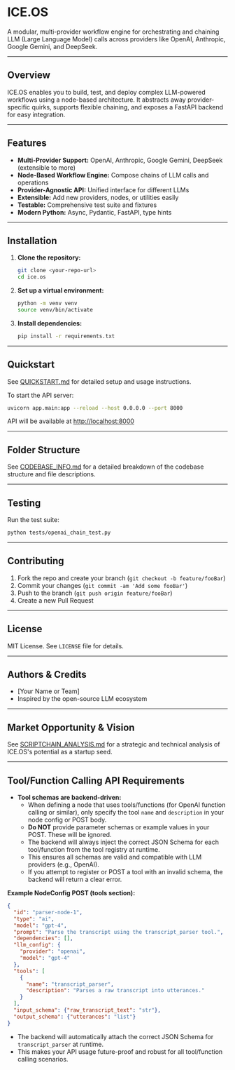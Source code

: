 # ICE.OS

A modular, multi-provider workflow engine for orchestrating and chaining LLM (Large Language Model) calls across providers like OpenAI, Anthropic, Google Gemini, and DeepSeek.

---

## Overview
ICE.OS enables you to build, test, and deploy complex LLM-powered workflows using a node-based architecture. It abstracts away provider-specific quirks, supports flexible chaining, and exposes a FastAPI backend for easy integration.

---

## Features
- **Multi-Provider Support:** OpenAI, Anthropic, Google Gemini, DeepSeek (extensible to more)
- **Node-Based Workflow Engine:** Compose chains of LLM calls and operations
- **Provider-Agnostic API:** Unified interface for different LLMs
- **Extensible:** Add new providers, nodes, or utilities easily
- **Testable:** Comprehensive test suite and fixtures
- **Modern Python:** Async, Pydantic, FastAPI, type hints

---

## Installation

1. **Clone the repository:**
   ```bash
   git clone <your-repo-url>
   cd ice.os
   ```
2. **Set up a virtual environment:**
   ```bash
   python -m venv venv
   source venv/bin/activate
   ```
3. **Install dependencies:**
   ```bash
   pip install -r requirements.txt
   ```

---

## Quickstart

See [QUICKSTART.md](QUICKSTART.md) for detailed setup and usage instructions.

To start the API server:
```bash
uvicorn app.main:app --reload --host 0.0.0.0 --port 8000
```

API will be available at [http://localhost:8000](http://localhost:8000)

---

## Folder Structure

See [CODEBASE_INFO.md](CODEBASE_INFO.md) for a detailed breakdown of the codebase structure and file descriptions.

---

## Testing

Run the test suite:
```bash
python tests/openai_chain_test.py
```

---

## Contributing

1. Fork the repo and create your branch (`git checkout -b feature/fooBar`)
2. Commit your changes (`git commit -am 'Add some fooBar'`)
3. Push to the branch (`git push origin feature/fooBar`)
4. Create a new Pull Request

---

## License

MIT License. See `LICENSE` file for details.

---

## Authors & Credits

- [Your Name or Team]
- Inspired by the open-source LLM ecosystem

---

## Market Opportunity & Vision

See [SCRIPTCHAIN_ANALYSIS.md](SCRIPTCHAIN_ANALYSIS.md) for a strategic and technical analysis of ICE.OS's potential as a startup seed.

---

## Tool/Function Calling API Requirements

- **Tool schemas are backend-driven:**
  - When defining a node that uses tools/functions (for OpenAI function calling or similar), only specify the tool `name` and `description` in your node config or POST body.
  - **Do NOT** provide parameter schemas or example values in your POST. These will be ignored.
  - The backend will always inject the correct JSON Schema for each tool/function from the tool registry at runtime.
  - This ensures all schemas are valid and compatible with LLM providers (e.g., OpenAI).
  - If you attempt to register or POST a tool with an invalid schema, the backend will return a clear error.

**Example NodeConfig POST (tools section):**
```json
{
  "id": "parser-node-1",
  "type": "ai",
  "model": "gpt-4",
  "prompt": "Parse the transcript using the transcript_parser tool.",
  "dependencies": [],
  "llm_config": {
    "provider": "openai",
    "model": "gpt-4"
  },
  "tools": [
    {
      "name": "transcript_parser",
      "description": "Parses a raw transcript into utterances."
    }
  ],
  "input_schema": {"raw_transcript_text": "str"},
  "output_schema": {"utterances": "list"}
}
```

- The backend will automatically attach the correct JSON Schema for `transcript_parser` at runtime.
- This makes your API usage future-proof and robust for all tool/function calling scenarios. 